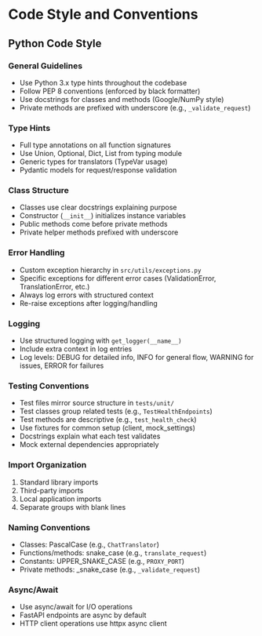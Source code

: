 # Code Style and Conventions

## Python Code Style

### General Guidelines
- Use Python 3.x type hints throughout the codebase
- Follow PEP 8 conventions (enforced by black formatter)
- Use docstrings for classes and methods (Google/NumPy style)
- Private methods are prefixed with underscore (e.g., `_validate_request`)

### Type Hints
- Full type annotations on all function signatures
- Use Union, Optional, Dict, List from typing module
- Generic types for translators (TypeVar usage)
- Pydantic models for request/response validation

### Class Structure
- Classes use clear docstrings explaining purpose
- Constructor (`__init__`) initializes instance variables
- Public methods come before private methods
- Private helper methods prefixed with underscore

### Error Handling
- Custom exception hierarchy in `src/utils/exceptions.py`
- Specific exceptions for different error cases (ValidationError, TranslationError, etc.)
- Always log errors with structured context
- Re-raise exceptions after logging/handling

### Logging
- Use structured logging with `get_logger(__name__)`
- Include extra context in log entries
- Log levels: DEBUG for detailed info, INFO for general flow, WARNING for issues, ERROR for failures

### Testing Conventions
- Test files mirror source structure in `tests/unit/`
- Test classes group related tests (e.g., `TestHealthEndpoints`)
- Test methods are descriptive (e.g., `test_health_check`)
- Use fixtures for common setup (client, mock_settings)
- Docstrings explain what each test validates
- Mock external dependencies appropriately

### Import Organization
1. Standard library imports
2. Third-party imports
3. Local application imports
4. Separate groups with blank lines

### Naming Conventions
- Classes: PascalCase (e.g., `ChatTranslator`)
- Functions/methods: snake_case (e.g., `translate_request`)
- Constants: UPPER_SNAKE_CASE (e.g., `PROXY_PORT`)
- Private methods: _snake_case (e.g., `_validate_request`)

### Async/Await
- Use async/await for I/O operations
- FastAPI endpoints are async by default
- HTTP client operations use httpx async client